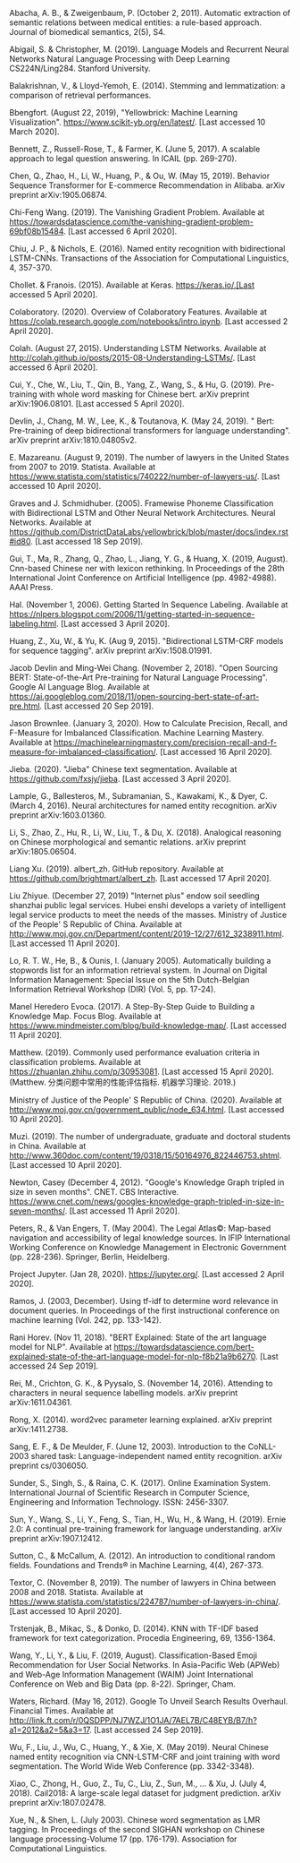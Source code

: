 Abacha, A. B., & Zweigenbaum, P. (October 2, 2011). Automatic extraction of semantic relations between medical entities: a rule-based approach. Journal of biomedical semantics, 2(5), S4.  
  
Abigail, S. & Christopher, M. (2019). Language Models and Recurrent Neural Networks Natural Language Processing with Deep Learning CS224N/Ling284. Stanford University.  
  
Balakrishnan, V., & Lloyd-Yemoh, E. (2014). Stemming and lemmatization: a comparison of retrieval performances.  
  
Bbengfort. (August 22, 2019), "Yellowbrick: Machine Learning Visualization". https://www.scikit-yb.org/en/latest/. [Last accessed 10 March 2020].  
  
Bennett, Z., Russell-Rose, T., & Farmer, K. (June 5, 2017). A scalable approach to legal question answering. In ICAIL (pp. 269-270).  
  
Chen, Q., Zhao, H., Li, W., Huang, P., & Ou, W. (May 15, 2019). Behavior Sequence Transformer for E-commerce Recommendation in Alibaba. arXiv preprint arXiv:1905.06874.  
  
Chi-Feng Wang. (2019). The Vanishing Gradient Problem. Available at https://towardsdatascience.com/the-vanishing-gradient-problem-69bf08b15484. [Last accessed 6 April 2020].  
  
Chiu, J. P., & Nichols, E. (2016). Named entity recognition with bidirectional LSTM-CNNs. Transactions of the Association for Computational Linguistics, 4, 357-370.  
  
Chollet. & Franois. (2015). Available at Keras. https://keras.io/.[Last accessed 5 April 2020].  
  
Colaboratory. (2020). Overview of Colaboratory Features. Available at https://colab.research.google.com/notebooks/intro.ipynb. [Last accessed 2 April 2020].  
  
Colah. (August 27, 2015). Understanding LSTM Networks. Available at http://colah.github.io/posts/2015-08-Understanding-LSTMs/. [Last accessed 6 April 2020].  
  
Cui, Y., Che, W., Liu, T., Qin, B., Yang, Z., Wang, S., & Hu, G. (2019). Pre-training with whole word masking for Chinese bert. arXiv preprint arXiv:1906.08101. [Last accessed 5 April 2020].  
  
Devlin, J., Chang, M. W., Lee, K., & Toutanova, K. (May 24, 2019). " Bert: Pre-training of deep bidirectional transformers for language understanding". arXiv preprint arXiv:1810.04805v2.  
  
E. Mazareanu. (August 9, 2019). The number of lawyers in the United States from 2007 to 2019. Statista. Available at https://www.statista.com/statistics/740222/number-of-lawyers-us/. [Last accessed 10 April 2020].    
  
Graves and J. Schmidhuber. (2005). Framewise Phoneme Classification with Bidirectional LSTM and Other Neural Network Architectures. Neural Networks. Available at https://github.com/DistrictDataLabs/yellowbrick/blob/master/docs/index.rst#id80. [Last accessed 18 Sep 2019].  
  
Gui, T., Ma, R., Zhang, Q., Zhao, L., Jiang, Y. G., & Huang, X. (2019, August). Cnn-based Chinese ner with lexicon rethinking. In Proceedings of the 28th International Joint Conference on Artificial Intelligence (pp. 4982-4988). AAAI Press.  
  
Hal. (November 1, 2006). Getting Started In Sequence Labeling. Available at https://nlpers.blogspot.com/2006/11/getting-started-in-sequence-labeling.html. [Last accessed 3 April 2020].  
  
Huang, Z., Xu, W., & Yu, K. (Aug 9, 2015). "Bidirectional LSTM-CRF models for sequence tagging". arXiv preprint arXiv:1508.01991.  
  
Jacob Devlin and Ming-Wei Chang. (November 2, 2018). "Open Sourcing BERT: State-of-the-Art Pre-training for Natural Language Processing". Google AI Language Blog. Available at https://ai.googleblog.com/2018/11/open-sourcing-bert-state-of-art-pre.html. [Last accessed 20 Sep 2019].  
  
Jason Brownlee. (January 3, 2020). How to Calculate Precision, Recall, and F-Measure for Imbalanced Classification. Machine Learning Mastery. Available at https://machinelearningmastery.com/precision-recall-and-f-measure-for-imbalanced-classification/. [Last accessed 16 April 2020].  
  
Jieba. (2020). "Jieba" Chinese text segmentation. Available at https://github.com/fxsjy/jieba. [Last accessed 3 April 2020].    
  
Lample, G., Ballesteros, M., Subramanian, S., Kawakami, K., & Dyer, C. (March 4, 2016). Neural architectures for named entity recognition. arXiv preprint arXiv:1603.01360.  
  
Li, S., Zhao, Z., Hu, R., Li, W., Liu, T., & Du, X. (2018). Analogical reasoning on Chinese morphological and semantic relations. arXiv preprint arXiv:1805.06504.  
  
Liang Xu. (2019). albert_zh. GitHub repository. Available at https://github.com/brightmart/albert_zh. [Last accessed 17 April 2020].  
  
Liu Zhiyue. (December 27, 2019) "Internet plus" endow soil seedling shanzhai public legal services. Hubei enshi develops a variety of intelligent legal service products to meet the needs of the masses. Ministry of Justice of the People' S Republic of China. Available at http://www.moj.gov.cn/Department/content/2019-12/27/612_3238911.html. [Last accessed 11 April 2020].  
  
Lo, R. T. W., He, B., & Ounis, I. (January 2005). Automatically building a stopwords list for an information retrieval system. In Journal on Digital Information Management: Special Issue on the 5th Dutch-Belgian Information Retrieval Workshop (DIR) (Vol. 5, pp. 17-24).  
  
Manel Heredero Evoca. (2017). A Step-By-Step Guide to Building a Knowledge Map. Focus Blog. Available at https://www.mindmeister.com/blog/build-knowledge-map/. [Last accessed 11 April 2020].  
  
Matthew. (2019). Commonly used performance evaluation criteria in classification problems. Available at https://zhuanlan.zhihu.com/p/30953081. [Last accessed 15 April 2020].  
(Matthew. 分类问题中常用的性能评估指标. 机器学习理论. 2019.)  
  
Ministry of Justice of the People' S Republic of China. (2020). Available at http://www.moj.gov.cn/government_public/node_634.html. [Last accessed 10 April 2020].  
  
Muzi. (2019). The number of undergraduate, graduate and doctoral students in China. Available at http://www.360doc.com/content/19/0318/15/50164976_822446753.shtml. [Last accessed 10 April 2020].  
  
Newton, Casey (December 4, 2012). "Google's Knowledge Graph tripled in size in seven months". CNET. CBS Interactive. https://www.cnet.com/news/googles-knowledge-graph-tripled-in-size-in-seven-months/. [Last accessed 11 April 2020].  
  
Peters, R., & Van Engers, T. (May 2004). The Legal Atlas©: Map-based navigation and accessibility of legal knowledge sources. In IFIP International Working Conference on Knowledge Management in Electronic Government (pp. 228-236). Springer, Berlin, Heidelberg.  
  
Project Jupyter. (Jan 28, 2020). https://jupyter.org/. [Last accessed 2 April 2020].  
  
Ramos, J. (2003, December). Using tf-idf to determine word relevance in document queries. In Proceedings of the first instructional conference on machine learning (Vol. 242, pp. 133-142).  
  
Rani Horev. (Nov 11, 2018). "BERT Explained: State of the art language model for NLP". Available at https://towardsdatascience.com/bert-explained-state-of-the-art-language-model-for-nlp-f8b21a9b6270. [Last accessed 24 Sep 2019].  
  
Rei, M., Crichton, G. K., & Pyysalo, S. (November 14, 2016). Attending to characters in neural sequence labelling models. arXiv preprint arXiv:1611.04361.  
  
Rong, X. (2014). word2vec parameter learning explained. arXiv preprint arXiv:1411.2738.  
  
Sang, E. F., & De Meulder, F. (June 12, 2003). Introduction to the CoNLL-2003 shared task: Language-independent named entity recognition. arXiv preprint cs/0306050.  
  
Sunder, S., Singh, S., & Raina, C. K. (2017). Online Examination System. International Journal of Scientific Research in Computer Science, Engineering and Information Technology. ISSN: 2456-3307.   
  
Sun, Y., Wang, S., Li, Y., Feng, S., Tian, H., Wu, H., & Wang, H. (2019). Ernie 2.0: A continual pre-training framework for language understanding. arXiv preprint arXiv:1907.12412.  
  
Sutton, C., & McCallum, A. (2012). An introduction to conditional random fields. Foundations and Trends® in Machine Learning, 4(4), 267-373.  
  
Textor, C. (November 8, 2019). The number of lawyers in China between 2008 and 2018. Statista. Available at https://www.statista.com/statistics/224787/number-of-lawyers-in-china/. [Last accessed 10 April 2020].  
  
Trstenjak, B., Mikac, S., & Donko, D. (2014). KNN with TF-IDF based framework for text categorization. Procedia Engineering, 69, 1356-1364.  
  
Wang, Y., Li, Y., & Liu, F. (2019, August). Classification-Based Emoji Recommendation for User Social Networks. In Asia-Pacific Web (APWeb) and Web-Age Information Management (WAIM) Joint International Conference on Web and Big Data (pp. 8-22). Springer, Cham.  
  
Waters, Richard. (May 16, 2012).  Google To Unveil Search Results Overhaul. Financial Times. Available at http://link.ft.com/r/0QSDPP/NJ7WZJ/1O1JA/7AEL7B/C48EYB/B7/h?a1=2012&a2=5&a3=17. [Last accessed 24 Sep 2019].  
  
Wu, F., Liu, J., Wu, C., Huang, Y., & Xie, X. (May 2019). Neural Chinese named entity recognition via CNN-LSTM-CRF and joint training with word segmentation. The World Wide Web Conference (pp. 3342-3348).  
  
Xiao, C., Zhong, H., Guo, Z., Tu, C., Liu, Z., Sun, M., ... & Xu, J. (July 4, 2018). Cail2018: A large-scale legal dataset for judgment prediction. arXiv preprint arXiv:1807.02478.  
  
Xue, N., & Shen, L. (July 2003). Chinese word segmentation as LMR tagging. In Proceedings of the second SIGHAN workshop on Chinese language processing-Volume 17 (pp. 176-179). Association for Computational Linguistics.  
